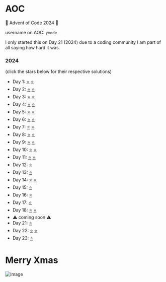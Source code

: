 # AOC
🎄 Advent of Code 2024 🎄

username on AOC: ```ymode```

I only started this on Day 21 (2024) due to a coding community I am part of all saying how hard it was.

### 2024 
(click the stars below for their respective solutions)
- Day 1:  [⭐](https://github.com/ymode/AOC/blob/main/AOC_2024/day_1.py) [⭐](https://github.com/ymode/AOC/blob/main/AOC_2024/day_1_p2.py)
- Day 2:  [⭐](https://github.com/ymode/AOC/blob/main/AOC_2024/day_2.py) [⭐](https://github.com/ymode/AOC/blob/main/AOC_2024/day_2_p2.py)
- Day 3:  [⭐](https://github.com/ymode/AOC/blob/main/AOC_2024/day_3.py) [⭐](https://github.com/ymode/AOC/blob/main/AOC_2024/day_3_p2.py)
- Day 4:  [⭐](https://github.com/ymode/AOC/blob/main/AOC_2024/day_4.py) [⭐](https://github.com/ymode/AOC/blob/main/AOC_2024/day_4_p2.py)
- Day 5:  [⭐](https://github.com/ymode/AOC/blob/main/AOC_2024/day_5.py) [⭐](https://github.com/ymode/AOC/blob/main/AOC_2024/day_5_p2.py)
- Day 6:  [⭐](https://github.com/ymode/AOC/blob/main/AOC_2024/day_6.py) [⭐](https://github.com/ymode/AOC/blob/main/AOC_2024/day_6_p2.py)
- Day 7:  [⭐](https://github.com/ymode/AOC/blob/main/AOC_2024/day_7.py) [⭐](https://github.com/ymode/AOC/blob/main/AOC_2024/day_7_p2.py)
- Day 8:  [⭐](https://github.com/ymode/AOC/blob/main/AOC_2024/day_8.py) [⭐](https://github.com/ymode/AOC/blob/main/AOC_2024/day_8_p2.py)
- Day 9:  [⭐](https://github.com/ymode/AOC/blob/main/AOC_2024/day_9.rs) [⭐](https://github.com/ymode/AOC/blob/main/AOC_2024/day_9_p2.rs)
- Day 10: [⭐](https://github.com/ymode/AOC/blob/main/AOC_2024/day_10.py) [⭐](https://github.com/ymode/AOC/blob/main/AOC_2024/day_10_p2.py)
- Day 11: [⭐](https://github.com/ymode/AOC/blob/main/AOC_2024/day_11.py) [⭐](https://github.com/ymode/AOC/blob/main/AOC_2024/day_11_p2.py)
- Day 12: [⭐](https://github.com/ymode/AOC/blob/main/AOC_2024/day_12.py)
- Day 13: [⭐](https://github.com/ymode/AOC/blob/main/AOC_2024/day_13.py)
- Day 14: [⭐](https://github.com/ymode/AOC/blob/main/AOC_2024/day_14.py) [⭐](https://github.com/ymode/AOC/blob/main/AOC_2024/day_14_p2.py)
- Day 15: [⭐](https://github.com/ymode/AOC/blob/main/AOC_2024/day_15.py)
- Day 16: [⭐](https://github.com/ymode/AOC/blob/main/AOC_2024/day_16.py)
- Day 17: [⭐](https://github.com/ymode/AOC/blob/main/AOC_2024/day_17.py)
- Day 18: [⭐](https://github.com/ymode/AOC/blob/main/AOC_2024/day_18.py) [⭐](https://github.com/ymode/AOC/blob/main/AOC_2024/day_18_p2.py)
- ⚠️ coming soon ⚠️
- Day 21: [⭐](https://github.com/ymode/AOC/blob/main/AOC_2024/day_21.py) 
- Day 22: [⭐](https://github.com/ymode/AOC/blob/main/AOC_2024/day_22.py) [⭐](https://github.com/ymode/AOC/blob/main/AOC_2024/day_22_p2.py)
- Day 23: [⭐](https://github.com/ymode/AOC/blob/main/AOC_2024/day_23.py)

# Merry Xmas
![image](https://github.com/user-attachments/assets/677cdd6e-d5f1-4d31-986d-d91fef719e98)


